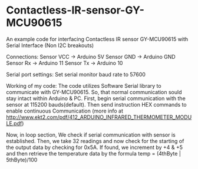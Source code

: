 # Contactless-IR-sensor-GY-MCU90615
An example code for interfacing Contactless IR sensor GY-MCU90615 with Serial Interface (Non I2C breakouts)

Connections:
Sensor VCC -> Arduino 5V
Sensor GND -> Arduino GND
Sensor Rx  -> Arduino 11
Sensor Tx  -> Arduino 10

Serial port settings:
Set serial monitor baud rate to 57600

Working of my code:
The code utilizes Software Serial library to
communicate with GY-MCU90615. So, that normal
communication sould stay intact within Arduino 
& PC. First, begin serial communication with the sensor at 
115200 bauds(default). Then send instruction HEX commands
to enable continuous Communication (more info at 
http://www.ekt2.com/pdf/412_ARDUINO_INFRARED_THERMOMETER_MODULE.pdf)

Now, in loop section, We check if serial communication
with sensor is established. Then, we take 32 readings
and now check for the starting of the output data by checking
for 0x5A. If found, we increment by +4 & +5 and then 
retrieve the temperature data by the formula
temp = (4thByte | 5thByte)/100
